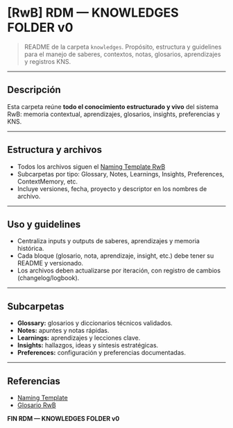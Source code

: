 # [RwB] RDM — KNOWLEDGES FOLDER v0

> README de la carpeta `knowledges`. Propósito, estructura y guidelines para el manejo de saberes, contextos, notas, glosarios, aprendizajes y registros KNS.

---

## Descripción
Esta carpeta reúne **todo el conocimiento estructurado y vivo** del sistema RwB: memoria contextual, aprendizajes, glosarios, insights, preferencias y KNS.

---

## Estructura y archivos
 - Todos los archivos siguen el [Naming Template RwB](../template/naming/rw_b_naming_template_v_1.md)
 - Subcarpetas por tipo: Glossary, Notes, Learnings, Insights, Preferences, ContextMemory, etc.
- Incluye versiones, fecha, proyecto y descriptor en los nombres de archivo.

---

## Uso y guidelines
- Centraliza inputs y outputs de saberes, aprendizajes y memoria histórica.
- Cada bloque (glosario, nota, aprendizaje, insight, etc.) debe tener su README y versionado.
- Los archivos deben actualizarse por iteración, con registro de cambios (changelog/logbook).

---

## Subcarpetas
- **Glossary:** glosarios y diccionarios técnicos validados.
- **Notes:** apuntes y notas rápidas.
- **Learnings:** aprendizajes y lecciones clave.
- **Insights:** hallazgos, ideas y síntesis estratégicas.
- **Preferences:** configuración y preferencias documentadas.

---

## Referencias
 - [Naming Template](../template/naming/rw_b_naming_template_v_1.md)
 - [Glosario RwB](glossary/rw_b_glosario_code_v_0_core.md)

**FIN RDM — KNOWLEDGES FOLDER v0**

